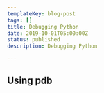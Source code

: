 ```yaml
---
templateKey: blog-post
tags: []
title: Debugging Python
date: 2019-10-01T05:00:00Z
status: published
description: Debugging Python

---
```

## Using pdb
